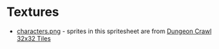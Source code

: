 # Textures

* [characters.png](./characters.png) - sprites in this spritesheet are from
[Dungeon Crawl 32x32 Tiles](https://opengameart.org/content/dungeon-crawl-32x32-tiles)